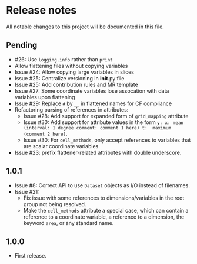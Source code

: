 # Release notes
All notable changes to this project will be documented in this file.

## Pending
- #26: Use `logging.info` rather than `print`
- Allow flattening files without copying variables
- Issue #24: Allow copying large variables in slices
- Issue #25: Centralize versioning in __init__.py file
- Issue #25: Add contribution rules and MR template
- Issue #27: Some coordinate variables lose assocation with data variables upon flattening
- Issue #29: Replace `#` by `__` in flattened names for CF compliance
- Refactoring parsing of references in attributes: 
  - Issue #28: Add support for expanded form of `grid_mapping` attribute
  - Issue #30: Add support for attribute values in the form `y: x: mean (interval: 1 degree comment: comment 1 here) t: 
maximum (comment 2 here)`. 
  - Issue #30: For `cell_methods`, only accept references to variables that are scalar coordinate variables.
- Issue #23: prefix flattener-related attributes with double underscore.

## 1.0.1
- Issue #8: Correct API to use `Dataset` objects as I/O instead of filenames.
- Issue #21:
  - Fix issue with some references to dimensions/variables in the root group
  not being resolved.
  - Make the `cell_methods` attribute a special case, which can contain a
  reference to a coordinate variable, a reference to a dimension, the keyword
  `area`, or any standard name.

## 1.0.0
- First release.
